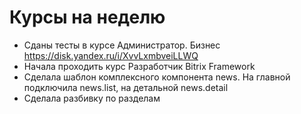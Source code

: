 # Курсы на неделю
* Сданы тесты в курсе Администратор. Бизнес https://disk.yandex.ru/i/XvvLxmbveiLLWQ
* Начала проходить курс Разработчик Bitrix Framework
* Сделала шаблон комплексного компонента news. На главной подключила news.list, на детальной news.detail
* Сделала разбивку по разделам
